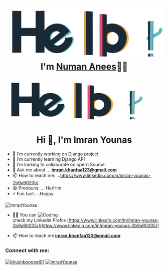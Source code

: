 <!-- <img src="https://github.com/NumanAnees/NumanAnees/blob/master/hello.gif" alt = "hello" width="40px" height="40px"> -->
<h1 align="center"> <img src="https://github.com/dheerajkotwani/dheerajkotwani/blob/master/hello.gif" alt="hello-gif"> <br >I'm <a href="https://www.linkedin.com/in/numananees/">Numan Anees</a>👨‍💻</h1>
<!-- # Numan Anees 👨‍💻 -->

<img src="https://raw.githubusercontent.com/NumanAnees/NumanAnees/main/hello.gif" alt = "hello" width="440px" height="140px" margin="auto">
<!-- <img src="https://raw.githubusercontent.com/NumanAnees/NumanAnees/main/hello.gif" alt = "hello" width="40px" height="40px"> -->
<h1 align="center">Hi 👋, I'm Imran Younas</h1>

- 🔭 I’m currently working on Django project
- 🌱 I’m currently learning Django API
- 👯 I’m looking to collaborate on opern Source
- 💬 Ask me about ... **imran.khanfaa123@gmail.com**
- 📫 How to reach me: ...https://www.linkedin.com/in/imran-younas-2b9a90205/
- 😄 Pronouns: ... He/Him
- ⚡ Fun fact: ...Happy
<!-- [![MasterHead](https://media-exp1.licdn.com/dms/image/C4E16AQGDLURwP-MxHQ/profile-displaybackgroundimage-shrink_350_1400/0/1624432677770?e=1649894400&v=beta&t=9ftvnINumN5h6vFaR-FyTOl-2Ov9sR28qcB_c-SqH5k)](https://khushboogoel01.github.io) -->


<p align="left"> <img src="https://komarev.com/ghpvc/?username=khushboogoel01&label=Profile%20views&color=129e00&style=plastic" alt="ImranYounas" /> </p>
<img align="right" alt="Coding" width="400" src="https://github.com/mhmzdev/mhmzdev/blob/master/code.gif">

- 👨‍💻 You can check my Linkedin Profile [https://www.linkedin.com/in/imran-younas-2b9a90205/](https://www.linkedin.com/in/imran-younas-2b9a90205/)

- 📫 How to reach me **imran.khanfaa123@gmail.com**


<h3 align="left">Connect with me:</h3>
<p align="left">
<a href="https://twitter.com/Fact94775093?t=LUAylikDHinu3FpBSwDWsQ&s=09" target="blank"><img align="center" src="https://cdn.jsdelivr.net/npm/simple-icons@3.0.1/icons/twitter.svg" alt="khushboogoel01" height="30" width="40" /></a>
<a href="https://www.linkedin.com/in/imran-younas-2b9a90205/" target="blank"><img align="center" src="https://cdn.jsdelivr.net/npm/simple-icons@3.0.1/icons/linkedin.svg" alt="ImranYounas" height="30" width="40" /></a>
</p>
